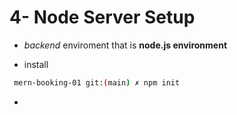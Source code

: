 # 4- Node Server Setup

- *backend* enviroment that is **node.js environment**

- install
```bash
 mern-booking-01 git:(main) ✗ npm init
```
- 